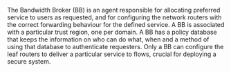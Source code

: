 The Bandwidth Broker (BB) is an agent responsible for allocating preferred service to users as
requested, and for configuring the network routers with the correct forwarding behaviour for the defined service. A BB is associated with a particular trust region, one per domain. A BB has a policy database that keeps the information on who can do what, when and a method of using that database to authenticate requesters. Only a BB can configure the leaf routers to deliver a particular service to flows, crucial for deploying a secure system.